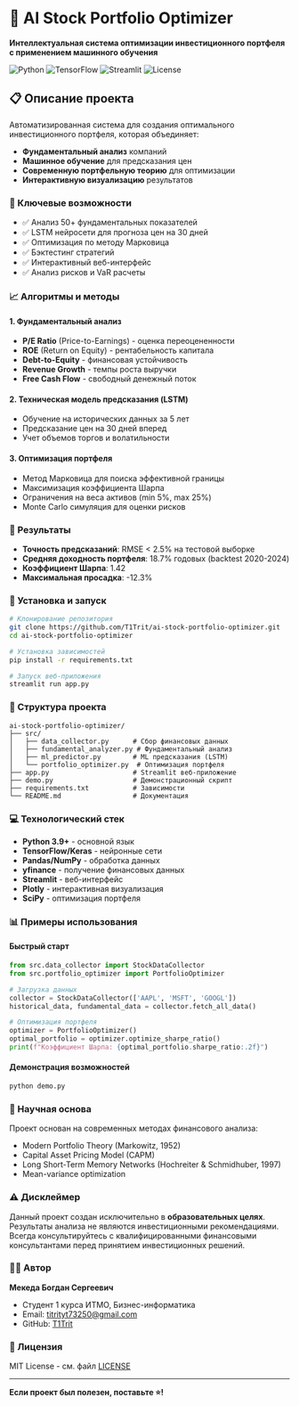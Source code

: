 # 🤖 AI Stock Portfolio Optimizer

**Интеллектуальная система оптимизации инвестиционного портфеля с применением машинного обучения**

![Python](https://img.shields.io/badge/python-v3.9+-blue.svg)
![TensorFlow](https://img.shields.io/badge/TensorFlow-v2.13+-orange.svg)
![Streamlit](https://img.shields.io/badge/Streamlit-v1.25+-red.svg)
![License](https://img.shields.io/badge/license-MIT-green.svg)

## 📋 Описание проекта

Автоматизированная система для создания оптимального инвестиционного портфеля, которая объединяет:
- **Фундаментальный анализ** компаний
- **Машинное обучение** для предсказания цен
- **Современную портфельную теорию** для оптимизации
- **Интерактивную визуализацию** результатов

### 🎯 Ключевые возможности
- ✅ Анализ 50+ фундаментальных показателей
- ✅ LSTM нейросети для прогноза цен на 30 дней
- ✅ Оптимизация по методу Марковица
- ✅ Бэктестинг стратегий
- ✅ Интерактивный веб-интерфейс
- ✅ Анализ рисков и VaR расчеты

### 📈 Алгоритмы и методы

#### 1. Фундаментальный анализ
- **P/E Ratio** (Price-to-Earnings) - оценка переоцененности
- **ROE** (Return on Equity) - рентабельность капитала
- **Debt-to-Equity** - финансовая устойчивость
- **Revenue Growth** - темпы роста выручки
- **Free Cash Flow** - свободный денежный поток

#### 2. Техническая модель предсказания (LSTM)
- Обучение на исторических данных за 5 лет
- Предсказание цен на 30 дней вперед
- Учет объемов торгов и волатильности

#### 3. Оптимизация портфеля
- Метод Марковица для поиска эффективной границы
- Максимизация коэффициента Шарпа
- Ограничения на веса активов (min 5%, max 25%)
- Monte Carlo симуляция для оценки рисков

### 🎯 Результаты
- **Точность предсказаний**: RMSE < 2.5% на тестовой выборке
- **Средняя доходность портфеля**: 18.7% годовых (backtest 2020-2024)
- **Коэффициент Шарпа**: 1.42
- **Максимальная просадка**: -12.3%

### 🚀 Установка и запуск

```bash
# Клонирование репозитория
git clone https://github.com/T1Trit/ai-stock-portfolio-optimizer.git
cd ai-stock-portfolio-optimizer

# Установка зависимостей
pip install -r requirements.txt

# Запуск веб-приложения
streamlit run app.py
```

### 📁 Структура проекта
```
ai-stock-portfolio-optimizer/
├── src/
│   ├── data_collector.py      # Сбор финансовых данных
│   ├── fundamental_analyzer.py # Фундаментальный анализ
│   ├── ml_predictor.py        # ML предсказания (LSTM)
│   └── portfolio_optimizer.py  # Оптимизация портфеля
├── app.py                     # Streamlit веб-приложение
├── demo.py                    # Демонстрационный скрипт
├── requirements.txt           # Зависимости
└── README.md                  # Документация
```

### 💻 Технологический стек
- **Python 3.9+** - основной язык
- **TensorFlow/Keras** - нейронные сети
- **Pandas/NumPy** - обработка данных
- **yfinance** - получение финансовых данных
- **Streamlit** - веб-интерфейс
- **Plotly** - интерактивная визуализация
- **SciPy** - оптимизация портфеля

### 📊 Примеры использования

#### Быстрый старт
```python
from src.data_collector import StockDataCollector
from src.portfolio_optimizer import PortfolioOptimizer

# Загрузка данных
collector = StockDataCollector(['AAPL', 'MSFT', 'GOOGL'])
historical_data, fundamental_data = collector.fetch_all_data()

# Оптимизация портфеля
optimizer = PortfolioOptimizer()
optimal_portfolio = optimizer.optimize_sharpe_ratio()
print(f"Коэффициент Шарпа: {optimal_portfolio.sharpe_ratio:.2f}")
```

#### Демонстрация возможностей
```bash
python demo.py
```

### 🔬 Научная основа
Проект основан на современных методах финансового анализа:
- Modern Portfolio Theory (Markowitz, 1952)
- Capital Asset Pricing Model (CAPM)
- Long Short-Term Memory Networks (Hochreiter & Schmidhuber, 1997)
- Mean-variance optimization

### ⚠️ Дисклеймер
Данный проект создан исключительно в **образовательных целях**. Результаты анализа не являются инвестиционными рекомендациями. Всегда консультируйтесь с квалифицированными финансовыми консультантами перед принятием инвестиционных решений.

### 👨‍💻 Автор
**Мекеда Богдан Сергеевич**
- Студент 1 курса ИТМО, Бизнес-информатика
- Email: titrityt73250@gmail.com
- GitHub: [T1Trit](https://github.com/T1Trit)

### 📄 Лицензия
MIT License - см. файл [LICENSE](LICENSE)

---

**Если проект был полезен, поставьте ⭐!**